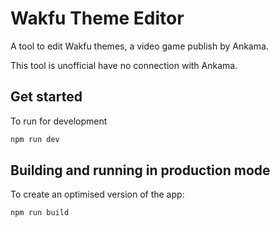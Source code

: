 # Wakfu Theme Editor

A tool to edit Wakfu themes, a video game publish by Ankama.

This tool is unofficial have no connection with Ankama. 

## Get started

To run for development
```bash
npm run dev
```

## Building and running in production mode

To create an optimised version of the app:

```bash
npm run build
```
